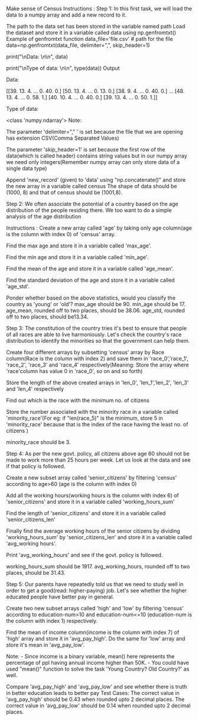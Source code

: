 Make sense of Census
Instructions :
Step 1: In this first task, we will load the data to a numpy array and add a new record to it.

The path to the data set has been stored in the variable named path
Load the dataset and store it in a variable called data using np.genfromtxt()
   Example of genfromtxt function
data_file='file.csv' # path for the file
data=np.genfromtxt(data_file, delimiter=",", skip_header=1)

print("\nData: \n\n", data)

print("\nType of data: \n\n", type(data))
Output

Data: 

[[39. 13.  4. ...  0. 40.  0.]
 [50. 13.  4. ...  0. 13.  0.]
 [38.  9.  4. ...  0. 40.  0.]
 ...
 [48. 13.  4. ...  0. 58.  1.]
 [40. 10.  4. ...  0. 40.  0.]
 [39. 13.  4. ...  0. 50.  1.]]

Type of data: 

 <class 'numpy.ndarray'>
Note:

The parameter 'delimiter="," ' is set because the file that we are opening has extension CSV(Comma Separated Values)

The parameter 'skip_header=1' is set because the first row of the data(which is called header) contains string values but in our numpy array we need only integers(Remember numpy array can only store data of a single data type)

Append 'new_record' (given) to 'data' using "np.concatenate()" and store the new array in a variable called census
The shape of data should be (1000, 8) and that of census should be (1001,8).

Step 2: We often associate the potential of a country based on the age distribution of the people residing there. We too want to do a simple analysis of the age distribution

Instructions :
Create a new array called 'age' by taking only age column(age is the column with index 0) of 'census' array.

Find the max age and store it in a variable called 'max_age'.

Find the min age and store it in a variable called 'min_age'.

Find the mean of the age and store it in a variable called 'age_mean'.

Find the standard deviation of the age and store it in a variable called 'age_std'.

Ponder whether based on the above statistics, would you classify the country as 'young' or 'old'?
max_age should be 90.
min_age should be 17.
age_mean, rounded off to two places, should be 38.06.
age_std, rounded off to two places, should be13.34.

Step 3: The constitution of the country tries it's best to ensure that people of all races are able to live harmoniously. Let's check the country's race distribution to identify the minorities so that the government can help them.

Create four different arrays by subsetting 'census' array by Race column(Race is the column with index 2) and save them in 'race_0','race_1', 'race_2', 'race_3' and 'race_4' respectively(Meaning: Store the array where 'race'column has value 0 in 'race_0', so on and so forth)

Store the length of the above created arrays in 'len_0', 'len_1','len_2', 'len_3' and 'len_4' respectively

Find out which is the race with the minimum no. of citizens

Store the number associated with the minority race in a variable called 'minority_race'(For eg: if "len(race_5)" is the minimum, store 5 in 'minority_race' because that is the index of the race having the least no. of citizens )

minority_race should be 3.

Step 4: As per the new govt. policy, all citizens above age 60 should not be made to work more than 25 hours per week. Let us look at the data and see if that policy is followed.

Create a new subset array called 'senior_citizens' by filtering 'census' according to age>60 (age is the column with index 0)

Add all the working hours(working hours is the column with index 6) of 'senior_citizens' and store it in a variable called 'working_hours_sum'

Find the length of 'senior_citizens' and store it in a variable called 'senior_citizens_len'

Finally find the average working hours of the senior citizens by dividing 'working_hours_sum' by 'senior_citizens_len' and store it in a variable called 'avg_working hours'.

Print 'avg_working_hours' and see if the govt. policy is followed.

working_hours_sum should be 1917.
avg_working_hours, rounded off to two places, should be 31.43.

Step 5: Our parents have repeatedly told us that we need to study well in order to get a good(read: higher-paying) job. Let's see whether the higher educated people have better pay in general.

Create two new subset arrays called 'high' and 'low' by filtering 'census' according to education-num>10 and education-num<=10 (education-num is the column with index 1) respectively.

Find the mean of income column(income is the column with index 7) of 'high' array and store it in 'avg_pay_high'. Do the same for 'low' array and store it's mean in 'avg_pay_low'.

Note: - Since income is a binary variable, mean() here represents the percentage of ppl having annual income higher than 50K. - You could have used "mean()" function to solve the task 'Young Country? Old Country?' as well.

Compare 'avg_pay_high' and 'avg_pay_low' and see whether there is truth in better education leads to better pay
Test Cases: The correct value in 'avg_pay_high' should be 0.43 when rounded upto 2 decimal places. The correct value in 'avg_pay_low' should be 0.14 when rounded upto 2 decimal places.
